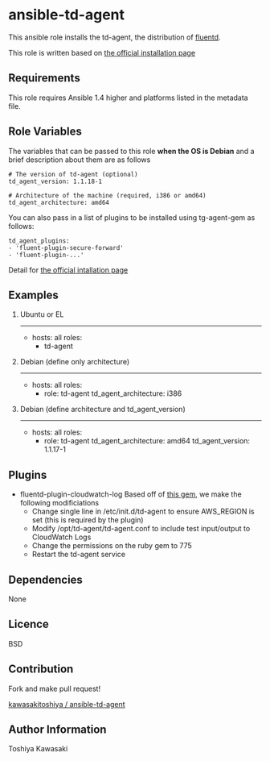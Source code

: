 # ansible-td-agent

This ansible role installs the td-agent, the distribution of [fluentd](http://fluentd.org/).

This role is written based on [the official installation page](http://docs.fluentd.org/categories/installation)

## Requirements

This role requires Ansible 1.4 higher and platforms listed in the metadata file.

## Role Variables

The variables that can be passed to this role **when the OS is Debian** and a brief description about them are as follows

    # The version of td-agent (optional)
    td_agent_version: 1.1.18-1

    # Architecture of the machine (required, i386 or amd64)
    td_agent_architecture: amd64

You can also pass in a list of plugins to be installed using tg-agent-gem as follows:

    td_agent_plugins:
    - 'fluent-plugin-secure-forward'
    - 'fluent-plugin-...'

Detail for [the official intallation page](http://docs.fluentd.org/articles/install-by-deb)

## Examples

1) Ubuntu or EL

    ---
    - hosts: all
      roles:
        - td-agent

2) Debian (define only architecture)

    ---
    - hosts: all
      roles:
        - role: td-agent
          td_agent_architecture: i386

3) Debian (define architecture and td_agent_version)

    ---
    - hosts: all
      roles:
        - role: td-agent
          td_agent_architecture: amd64
          td_agent_version: 1.1.17-1


## Plugins

* fluentd-plugin-cloudwatch-log  Based off of [this gem](https://github.com/ryotarai/fluent-plugin-cloudwatch-logs), we make the following modificiations
  * Change single line in /etc/init.d/td-agent to ensure AWS_REGION is set (this is required by the plugin)
  * Modify /opt/td-agent/td-agent.conf to include test input/output to CloudWatch Logs
  * Change the permissions on the ruby gem to 775
  * Restart the td-agent service

## Dependencies

None

## Licence

BSD

## Contribution

Fork and make pull request!

[kawasakitoshiya / ansible-td-agent](https://github.com/kawasakitoshiya/ansible-td-agent)

## Author Information

Toshiya Kawasaki
